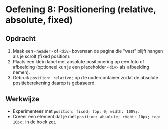 # Oefening 8: Positionering (relative, absolute, fixed)

## Opdracht

1. Maak een `<header>` of `<div>` bovenaan de pagina die "vast" blijft hangen als je scrolt (fixed position).
2. Plaats een klein label met absolute positionering op een foto of afbeelding (optioneel kun je een placeholder `<div>` als afbeelding nemen).
3. Gebruik `position: relative;` op de oudercontainer zodat de absolute positieberekening daarop is gebaseerd.

## Werkwijze

- Experimenteer met `position: fixed; top: 0; width: 100%;`.
- Creëer een element dat je met `position: absolute; right: 10px; top: 10px;` in de hoek zet.
